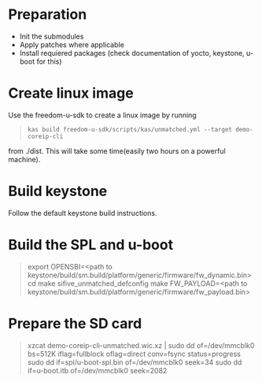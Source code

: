 # Preparation

* Init the submodules
* Apply patches where applicable
* Install requiered packages (check documentation of yocto, keystone, u-boot for this)

# Create linux image

Use the freedom-u-sdk to create a linux image by running 

>     kas build freedom-u-sdk/scripts/kas/unmatched.yml --target demo-coreip-cli

from ./dist. This will take some time(easily two hours on a powerful machine).

# Build keystone

Follow the default keystone build instructions.

# Build the SPL and u-boot

> export OPENSBI=<path to keystone/build/sm.build/platform/generic/firmware/fw_dynamic.bin>
> cd <U-Boot-dir>
> make sifive_unmatched_defconfig
> make FW_PAYLOAD=<path to keystone/build/sm.build/platform/generic/firmware/fw_payload.bin>

# Prepare the SD card

> xzcat demo-coreip-cli-unmatched.wic.xz | sudo dd of=/dev/mmcblk0 bs=512K iflag=fullblock oflag=direct conv=fsync status=progress
> sudo dd if=spl/u-boot-spl.bin of=/dev/mmcblk0 seek=34
> sudo dd if=u-boot.itb of=/dev/mmcblk0 seek=2082
